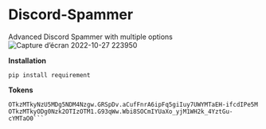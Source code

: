# Discord-Spammer
Advanced Discord Spammer with multiple options 
![Capture d’écran 2022-10-27 223950](https://user-images.githubusercontent.com/116841824/198393386-42796f68-6d94-4208-b516-b78917e2fdd8.png)


**Installation**

```pip install requirement```

**Tokens**
```OTkzMTkzNDUyMzcwMTQ5Mzk2.GrWj24.zPSCSRDbkN247wAkG2siuZfmG_0GDJI3D9FKUo
OTkzMTkyNzU5MDg5NDM4Nzgw.GRSpDv.aCufFnrA6ipFq5giIuy7UWYMTaEH-ifcdIPe5M
OTkzMTkyODg0Nzk2OTIzOTM1.G93qWw.Wbi8SOCmIYUaXo_yjM1WH2k_4YztGu-cYMTaO0```
